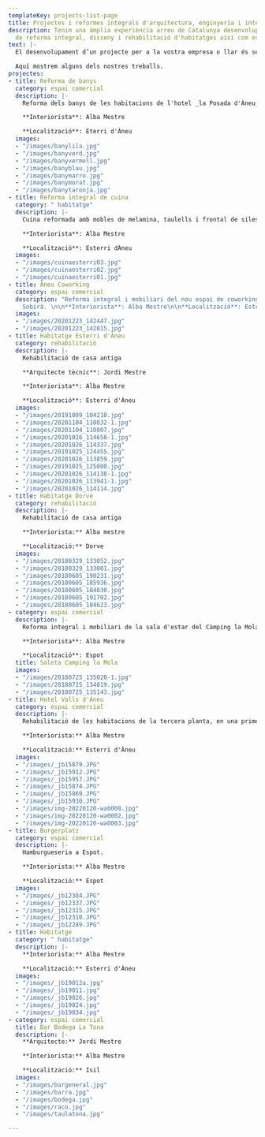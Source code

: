 ```yaml
---
templateKey: projects-list-page
title: Projectes i reformes integrals d'arquitectura, enginyeria i interiorisme
description: Tenim una àmplia experiència arreu de Catalunya desenvolupant projectes
  de reforma integral, disseny i rehabilitació d'habitatges així com espais comercials.
text: |-
  El desenvolupament d’un projecte per a la vostra empresa o llar és sempre un treball complex. Nosaltres ho gestionem amb eficàcia i rapidesa.

  Aquí mostrem alguns dels nostres treballs.
projectes:
- title: Reforma de banys
  category: espai comercial
  description: |-
    Reforma dels banys de les habitacions de l'hotel _la Posada d'Àneu_, amb aplicació de microciment de colors, diferents en cada bany.

    **Interiorista**: Alba Mestre

    **Localització**: Eterri d'Àneu
  images:
  - "/images/banylila.jpg"
  - "/images/banyverd.jpg"
  - "/images/banyvermell.jpg"
  - "/images/banyblau.jpg"
  - "/images/banymarro.jpg"
  - "/images/banymorat.jpg"
  - "/images/banytaronja.jpg"
- title: Reforma integral de cuina
  category: " habitatge"
  description: |-
    Cuina reformada amb mobles de melamina, taulells i frontal de silestone, barra lateral, electrodomèstics integrats i terra vinílic amb aparença de fusta.

    **Interiorista**: Alba Mestre

    **Localització**: Esterri dÀneu
  images:
  - "/images/cuinaesterri03.jpg"
  - "/images/cuinaesterri02.jpg"
  - "/images/cuinaesterri01.jpg"
- title: Àneu Coworking
  category: espai comercial
  description: "Reforma integral i mobiliari del nou espai de coworking del Pallars
    Sobirà. \n\n**Interiorista**: Alba Mestre\n\n**Localització**: Esterri d'Àneu"
  images:
  - "/images/20201223_142447.jpg"
  - "/images/20201223_142015.jpg"
- title: Habitatge Esterri d'Àneu
  category: rehabilitació
  description: |-
    Rehabilitació de casa antiga

    **Arquitecte tècnic**: Jordi Mestre

    **Interiorista**: Alba Mestre

    **Localització**: Esterri d'Àneu
  images:
  - "/images/20191009_104210.jpg"
  - "/images/20201104_110832-1.jpg"
  - "/images/20201104_110807.jpg"
  - "/images/20201026_114650-1.jpg"
  - "/images/20201026_114337.jpg"
  - "/images/20191025_124455.jpg"
  - "/images/20201026_113859.jpg"
  - "/images/20191025_125000.jpg"
  - "/images/20201026_114138-1.jpg"
  - "/images/20201026_113941-1.jpg"
  - "/images/20201026_114114.jpg"
- title: Habitatge Dorve
  category: rehabilitació
  description: |-
    Rehabilitació de casa antiga

    **Interiorista:** Alba mestre

    **Localització:** Dorve
  images:
  - "/images/20180329_133052.jpg"
  - "/images/20180329_133001.jpg"
  - "/images/20180605_190231.jpg"
  - "/images/20180605_185936.jpg"
  - "/images/20180605_184830.jpg"
  - "/images/20180605_191702.jpg"
  - "/images/20180605_184623.jpg"
- category: espai comercial
  description: |-
    Reforma integral i mobiliari de la sala d'estar del Càmping la Mola.

    **Interiorista**: Alba Mestre

    **Localització**: Espot
  title: Saleta Camping la Mola
  images:
  - "/images/20180725_135020-1.jpg"
  - "/images/20180725_134819.jpg"
  - "/images/20180725_135143.jpg"
- title: Hotel Valls d'Àneu
  category: espai comercial
  description: |-
    Rehabilitació de les habitacions de la tercera planta, en una primera fase, i les suites sota coberta en segona fase

    **Interiorista:** Alba Mestre

    **Localització:** Esterri d'Àneu
  images:
  - "/images/_jb15879.JPG"
  - "/images/_jb15912.JPG"
  - "/images/_jb15957.JPG"
  - "/images/_jb15874.JPG"
  - "/images/_jb15869.JPG"
  - "/images/_jb15930.JPG"
  - "/images/img-20220120-wa0008.jpg"
  - "/images/img-20220120-wa0002.jpg"
  - "/images/img-20220120-wa0003.jpg"
- title: Burgerplatz
  category: espai comercial
  description: |-
    Hamburgueseria a Espot.

    **Interiorista:** Alba Mestre

    **Localització:** Espot
  images:
  - "/images/_jb12384.JPG"
  - "/images/_jb12337.JPG"
  - "/images/_jb12315.JPG"
  - "/images/_jb12310.JPG"
  - "/images/_jb12289.JPG"
- title: Habitatge
  category: " habitatge"
  description: |-
    **Interiorista:** Alba Mestre

    **Localització:** Esterri d'Àneu
  images:
  - "/images/_jb19012a.jpg"
  - "/images/_jb19011.jpg"
  - "/images/_jb19026.jpg"
  - "/images/_jb19024.jpg"
  - "/images/_jb19034.jpg"
- category: espai comercial
  title: Bar Bodega La Tona
  description: |-
    **Arquitecte:** Jordi Mestre

    **Interiorista:** Alba Mestre

    **Localització:** Isil
  images:
  - "/images/bargeneral.jpg"
  - "/images/barra.jpg"
  - "/images/bodega.jpg"
  - "/images/raco.jpg"
  - "/images/taulatona.jpg"

---
```

